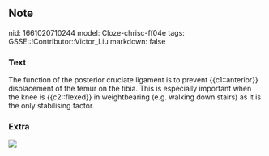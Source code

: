 ## Note
nid: 1661020710244
model: Cloze-chrisc-ff04e
tags: GSSE::!Contributor::Victor_Liu
markdown: false

### Text
The function of the posterior cruciate ligament is to prevent {{c1::anterior}} displacement of the femur on the tibia. This is especially important when the knee is {{c2::flexed}} in weightbearing (e.g. walking down stairs) as it is the only stabilising factor.

### Extra
<img src="paste-a8fc122f661bdccff8421b97ca4bf0b3c9ad6487.jpg">
